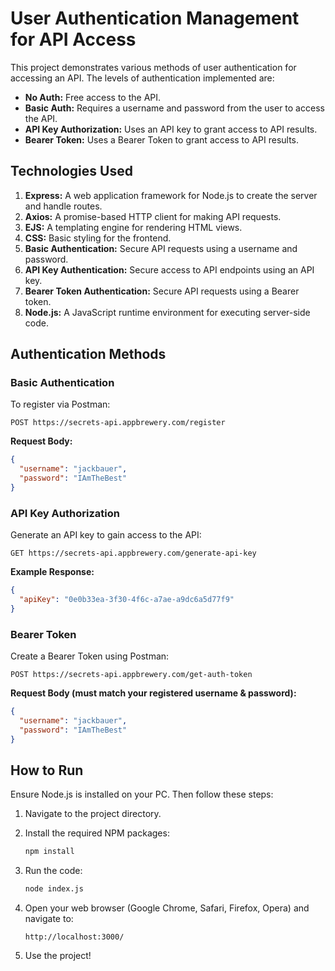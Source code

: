 # User Authentication Management for API Access

This project demonstrates various methods of user authentication for accessing an API. The levels of authentication implemented are:

- **No Auth:** Free access to the API.
- **Basic Auth:** Requires a username and password from the user to access the API.
- **API Key Authorization:** Uses an API key to grant access to API results.
- **Bearer Token:** Uses a Bearer Token to grant access to API results.

## Technologies Used

1. **Express:** A web application framework for Node.js to create the server and handle routes.
2. **Axios:** A promise-based HTTP client for making API requests.
3. **EJS:** A templating engine for rendering HTML views.
4. **CSS:** Basic styling for the frontend.
5. **Basic Authentication:** Secure API requests using a username and password.
6. **API Key Authentication:** Secure access to API endpoints using an API key.
7. **Bearer Token Authentication:** Secure API requests using a Bearer token.
8. **Node.js:** A JavaScript runtime environment for executing server-side code.

## Authentication Methods

### Basic Authentication

To register via Postman:

```http
POST https://secrets-api.appbrewery.com/register
```

**Request Body:**

```json
{
  "username": "jackbauer",
  "password": "IAmTheBest"
}
```

### API Key Authorization

Generate an API key to gain access to the API:

```http
GET https://secrets-api.appbrewery.com/generate-api-key
```

**Example Response:**

```json
{
  "apiKey": "0e0b33ea-3f30-4f6c-a7ae-a9dc6a5d77f9"
}
```

### Bearer Token

Create a Bearer Token using Postman:

```http
POST https://secrets-api.appbrewery.com/get-auth-token
```

**Request Body (must match your registered username & password):**

```json
{
  "username": "jackbauer",
  "password": "IAmTheBest"
}
```

## How to Run

Ensure Node.js is installed on your PC. Then follow these steps:

1. Navigate to the project directory.
2. Install the required NPM packages:

   ```bash
   npm install
   ```

3. Run the code:

   ```bash
   node index.js
   ```

4. Open your web browser (Google Chrome, Safari, Firefox, Opera) and navigate to:

   ```http
   http://localhost:3000/
   ```

5. Use the project!
